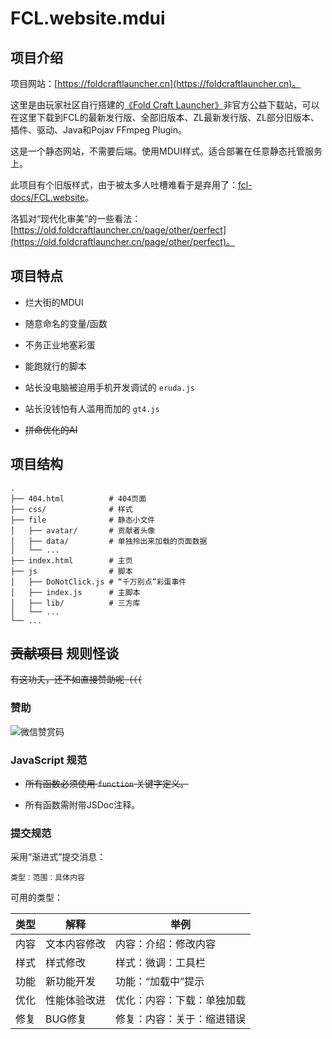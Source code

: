 # FCL.website.mdui

## 项目介绍

项目网站：[https://foldcraftlauncher.cn](https://foldcraftlauncher.cn)。

这里是由玩家社区自行搭建的[《Fold Craft Launcher》](https://github.com/FCL-Team/FoldCraftLauncher)非官方公益下载站，可以在这里下载到FCL的最新发行版、全部旧版本、ZL最新发行版、ZL部分旧版本、插件、驱动、Java和Pojav FFmpeg Plugin。

这是一个静态网站，不需要后端。使用MDUI样式。适合部署在任意静态托管服务上。

此项目有个旧版样式，由于被太多人吐槽难看于是弃用了：[fcl-docs/FCL.website](https://github.com/fcl-docs/FCL.website)。

洛狐对“现代化审美”的一些看法：[https://old.foldcraftlauncher.cn/page/other/perfect](https://old.foldcraftlauncher.cn/page/other/perfect)。

## 项目特点

- 烂大街的MDUI
- 随意命名的变量/函数
- 不务正业地塞彩蛋
- 能跑就行的脚本
- 站长没电脑被迫用手机开发调试的 `eruda.js`
- 站长没钱怕有人滥用而加的 `gt4.js`

- ~~拼命优化的AI~~

## 项目结构

```
.
├── 404.html          # 404页面
├── css/              # 样式
├── file              # 静态小文件
│   ├── avatar/       # 贡献者头像
│   ├── data/         # 单独拎出来加载的页面数据
│   └── ...
├── index.html        # 主页
├── js                # 脚本
│   ├── DoNotClick.js # “千万别点”彩蛋事件
│   ├── index.js      # 主脚本
│   ├── lib/          # 三方库
│   └── ...
└── ...
```

## ~~贡献项目~~ 规则怪谈

~~有这功夫，还不如直接赞助呢（（（~~

### 赞助

![微信赞赏码](/file/picture/微信赞赏码.png)

### JavaScript 规范

- ~~所有函数必须使用 `function` 关键字定义。~~

- 所有函数需附带JSDoc注释。

### 提交规范

采用“渐进式”提交消息：

```
类型：范围：具体内容
```

可用的类型：

| 类型 | 解释 | 举例 |
| --- | --- | --- |
| 内容 | 文本内容修改 | 内容：介绍：修改内容 |
| 样式 | 样式修改 | 样式：微调：工具栏 |
| 功能 | 新功能开发 | 功能：“加载中”提示 |
| 优化 | 性能体验改进 | 优化：内容：下载：单独加载 |
| 修复 | BUG修复 | 修复：内容：关于：缩进错误 |